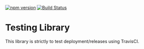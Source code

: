 [![npm version](https://badge.fury.io/js/travis-deployment-test-rc.svg)](//www.npmjs.com/package/travis-deployment-test-rc)
[![Build Status](https://travis-ci.org/jbadan/travis-deployment-test-rc.svg?branch=master)](https://travis-ci.org/jbadan/travis-deployment-test-rc)

# Testing Library

This library is strictly to test deployment/releases using TravisCI. 



